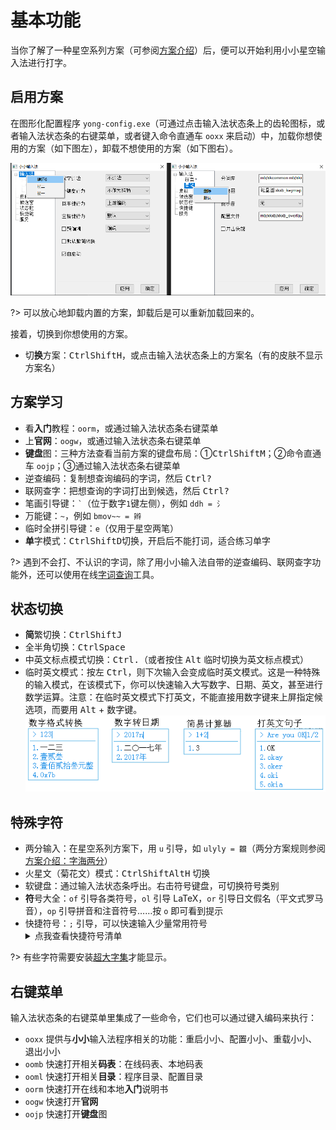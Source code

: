 # 基本功能

当你了解了一种星空系列方案（可参阅[方案介绍](schema.md)）后，便可以开始利用小小星空输入法进行打字。

## 启用方案

在图形化配置程序 `yong-config.exe`（可通过点击输入法状态条上的齿轮图标，或者输入法状态条的右键菜单，或者键入命令直通车 `ooxx` 来启动）中，加载你想使用的方案（如下图左），卸载不想使用的方案（如下图右）。

![管理方案](_media\config-manage-schema.png)

?> 可以放心地卸载内置的方案，卸载后是可以重新加载回来的。

接着，切换到你想使用的方案。

* 切**换**方案：<kbd>Ctrl</kbd><kbd>Shift</kbd><kbd>H</kbd>，或点击输入法状态条上的方案名（有的皮肤不显示方案名）

## 方案学习

* 看**入门**教程：`oorm`，或通过输入法状态条右键菜单
* 上**官网**：`oogw`，或通过输入法状态条右键菜单
* **键盘**图：三种方法查看当前方案的键盘布局：①<kbd>Ctrl</kbd><kbd>Shift</kbd><kbd>M</kbd>；②命令直通车 `oojp`；③通过输入法状态条右键菜单
* 逆查编码：复制想查询编码的字词，然后 <kbd>Ctrl</kbd><kbd>?</kbd>
* 联网查字：把想查询的字词打出到候选，然后 <kbd>Ctrl</kbd><kbd>?</kbd>
* 笔画引导键：`` ` ``（位于数字`1`键左侧），例如 `ddh = 氵`
* 万能键：`~`，例如 `bmov~~ = 辫`
* 临时全拼引导键：`e`（仅用于星空两笔）
* **单**字模式：<kbd>Ctrl</kbd><kbd>Shift</kbd><kbd>D</kbd>切换，开启后不能打词，适合练习单字

?> 遇到不会打、不认识的字词，除了用小小输入法自带的逆查编码、联网查字功能外，还可以使用在线[字词查询](res#字词查询)工具。

## 状态切换

* **简**繁切换：<kbd>Ctrl</kbd><kbd>Shift</kbd><kbd>J</kbd>
* 全半角切换：<kbd>Ctrl</kbd><kbd>Space</kbd>
* 中英文标点模式切换：<kbd>Ctrl</kbd><kbd>.</kbd>（或者按住 <kbd>Alt</kbd> 临时切换为英文标点模式）
* 临时英文模式：按左 <kbd>Ctrl</kbd>，则下次输入会变成临时英文模式。这是一种特殊的输入模式，在该模式下，你可以快速输入大写数字、日期、英文，甚至进行数学运算。注意：在临时英文模式下打英文，不能直接用数字键来上屏指定候选项，而要用 <kbd>Alt</kbd> + 数字键。
![临时英文模式](_media\en-mode.png)

## 特殊字符

* 两分输入：在星空系列方案下，用 `u` 引导，如 `ulyly = 龖`（两分方案规则参阅[方案介绍：字海两分](schema-zhlf)）
* 火星文（菊花文）模式：<kbd>Ctrl</kbd><kbd>Shift</kbd><kbd>Alt</kbd><kbd>H</kbd> 切换
* 软键盘：通过输入法状态条呼出。右击符号键盘，可切换符号类别  
* **符**号大全：`of` 引导各类符号，`ol` 引导 LaTeX，`or` 引导日文假名（平文式罗马音），`op` 引导拼音和注音符号……按 `o` 即可看到提示
* 快捷符号：`;` 引导，可以快速输入少量常用符号
  <details>
      <summary>点我查看快捷符号清单</summary>
      <style type="text/css">
      .tg  {border-collapse:collapse;border-spacing:0;}
      .tg td{border-color:black;border-style:solid;border-width:1px;font-family:Arial, sans-serif;font-size:14px;
        overflow:hidden;padding:5px 5px;word-break:normal;}
      .tg th{border-color:black;border-style:solid;border-width:1px;font-family:Arial, sans-serif;font-size:14px;
        font-weight:normal;overflow:hidden;padding:5px 5px;word-break:normal;}
      .tg .tg-kkmc{border-color:inherit;font-family:"Arial Black", Gadget, sans-serif !important;text-align:left;vertical-align:top}
      .tg .tg-sej6{border-color:inherit;font-family:"Lucida Console", Monaco, monospace !important;text-align:left;vertical-align:top}
      </style>
      <table class="tg" style="undefined;table-layout: fixed; width: 1209px"><colgroup>
      <col style="width: 121px">
      <col style="width: 121px">
      <col style="width: 121px">
      <col style="width: 121px">
      <col style="width: 121px">
      <col style="width: 121px">
      <col style="width: 121px">
      <col style="width: 121px">
      <col style="width: 120px">
      <col style="width: 121px">
      </colgroup>
      <tbody>
        <tr>
          <td class="tg-kkmc">Q (query)</td>
          <td class="tg-kkmc">W (wave)</td>
          <td class="tg-kkmc">E (enter)</td>
          <td class="tg-kkmc">R (repeat)</td>
          <td class="tg-kkmc">T (退格)</td>
          <td class="tg-kkmc">Y</td>
          <td class="tg-kkmc">U (undo)</td>
          <td class="tg-kkmc">I</td>
          <td class="tg-kkmc">O</td>
          <td class="tg-kkmc">P (破折)</td>
        </tr>
        <tr>
          <td class="tg-sej6">;q  = ？<br>;qo = ¿<br></td>
          <td class="tg-sej6">;w = ～</td>
          <td class="tg-sej6">;e = 回车</td>
          <td class="tg-sej6">;r = 重复</td>
          <td class="tg-sej6">;t = 退格</td>
          <td class="tg-sej6">;y  = ♂<br>;yo = ♀</td>
          <td class="tg-sej6">;u = 撤销</td>
          <td class="tg-sej6">;i = ！</td>
          <td class="tg-sej6">;o  = ·<br>;oo = ……</td>
          <td class="tg-sej6">;p = ——</td>
        </tr>
        <tr>
          <td class="tg-kkmc">A (at)</td>
          <td class="tg-kkmc">S</td>
          <td class="tg-kkmc">D (del)</td>
          <td class="tg-kkmc">F</td>
          <td class="tg-kkmc">G</td>
          <td class="tg-kkmc">H (行)</td>
          <td class="tg-kkmc">J (井 箭)</td>
          <td class="tg-kkmc">K (括号)</td>
          <td class="tg-kkmc">L</td>
          <td class="tg-kkmc">;</td>
        </tr>
        <tr>
          <td class="tg-sej6">;a = @</td>
          <td class="tg-sej6">;s  = &amp;<br>;si = $</td>
          <td class="tg-sej6">;d = Del</td>
          <td class="tg-sej6">;f = “</td>
          <td class="tg-sej6">;g = ”</td>
          <td class="tg-sej6">;h  = END<br>;ho = HOME</td>
          <td class="tg-sej6">;j   = #<br>;ji = ↑<br>;jii = 🞁</td>
          <td class="tg-sej6">;ku = ()<br>;ki = []<br>;ko = {}</td>
          <td class="tg-sej6">;l  = |<br>;lu = /<br>;lo = \<br>;ll = //</td>
          <td class="tg-sej6">;; = ；</td>
        </tr>
        <tr>
          <td class="tg-kkmc">Z</td>
          <td class="tg-kkmc">X</td>
          <td class="tg-kkmc">C (constrain)</td>
          <td class="tg-kkmc">V</td>
          <td class="tg-kkmc">B (百分号)</td>
          <td class="tg-kkmc">N</td>
          <td class="tg-kkmc">M</td>
          <td class="tg-kkmc">,</td>
          <td class="tg-kkmc">.</td>
          <td class="tg-kkmc"></td>
        </tr>
        <tr>
          <td class="tg-sej6">;z = _</td>
          <td class="tg-sej6">;x  = ×<br>;xo = ÷</td>
          <td class="tg-sej6">;c = `<br>;cc=剪贴板→云<br>;cv=云→剪贴板</td>
          <td class="tg-sej6">;v  = √<br>;vv = ^</td>
          <td class="tg-sej6">;b   = %<br>;bo  = ‰<br>;boo = ‱</td>
          <td class="tg-sej6">;n = ‘</td>
          <td class="tg-sej6">;m = ’<br></td>
          <td class="tg-sej6">;, = &lt;</td>
          <td class="tg-sej6">;. = &gt;</td>
          <td class="tg-sej6"></td>
        </tr>
      </tbody></table>
  </details>

?> 有些字符需要安装[超大字集](res#超大字集)才能显示。

## 右键菜单

输入法状态条的右键菜单里集成了一些命令，它们也可以通过键入编码来执行：

* `ooxx` 提供与**小小**输入法程序相关的功能：重启小小、配置小小、重载小小、退出小小
* `oomb` 快速打开相关**码表**：在线码表、本地码表
* `ooml` 快速打开相关**目录**：程序目录、配置目录
* `oorm` 快速打开在线和本地**入门**说明书
* `oogw` 快速打开**官网**
* `oojp` 快速打开**键盘**图

